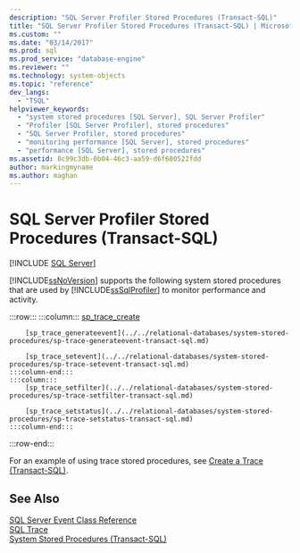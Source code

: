 ```yaml
---
description: "SQL Server Profiler Stored Procedures (Transact-SQL)"
title: "SQL Server Profiler Stored Procedures (Transact-SQL) | Microsoft Docs"
ms.custom: ""
ms.date: "03/14/2017"
ms.prod: sql
ms.prod_service: "database-engine"
ms.reviewer: ""
ms.technology: system-objects
ms.topic: "reference"
dev_langs: 
  - "TSQL"
helpviewer_keywords: 
  - "system stored procedures [SQL Server], SQL Server Profiler"
  - "Profiler [SQL Server Profiler], stored procedures"
  - "SQL Server Profiler, stored procedures"
  - "monitoring performance [SQL Server], stored procedures"
  - "performance [SQL Server], stored procedures"
ms.assetid: 8c99c3db-0b04-46c3-aa59-d6f680522fdd
author: markingmyname
ms.author: maghan
---
```

# SQL Server Profiler Stored Procedures (Transact-SQL)
[!INCLUDE [SQL Server](../../includes/applies-to-version/sqlserver.md)]

  [!INCLUDE[ssNoVersion](../../includes/ssnoversion-md.md)] supports the following system stored procedures that are used by [!INCLUDE[ssSqlProfiler](../../includes/sssqlprofiler-md.md)] to monitor performance and activity.  

:::row:::
    :::column:::
        [sp_trace_create](../../relational-databases/system-stored-procedures/sp-trace-create-transact-sql.md)

        [sp_trace_generateevent](../../relational-databases/system-stored-procedures/sp-trace-generateevent-transact-sql.md)

        [sp_trace_setevent](../../relational-databases/system-stored-procedures/sp-trace-setevent-transact-sql.md)
    :::column-end:::
    :::column:::
        [sp_trace_setfilter](../../relational-databases/system-stored-procedures/sp-trace-setfilter-transact-sql.md)

        [sp_trace_setstatus](../../relational-databases/system-stored-procedures/sp-trace-setstatus-transact-sql.md)
    :::column-end:::
:::row-end:::

 For an example of using trace stored procedures, see [Create a Trace &#40;Transact-SQL&#41;](../../relational-databases/sql-trace/create-a-trace-transact-sql.md).  
  
## See Also  
 [SQL Server Event Class Reference](../../relational-databases/event-classes/sql-server-event-class-reference.md)   
 [SQL Trace](../../relational-databases/sql-trace/sql-trace.md)   
 [System Stored Procedures &#40;Transact-SQL&#41;](../../relational-databases/system-stored-procedures/system-stored-procedures-transact-sql.md)  
  
  
